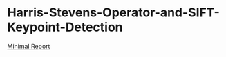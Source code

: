 # Harris-Stevens-Operator-and-SIFT-Keypoint-Detection
[Minimal Report](https://github.com/fredbeaupre/Harris-Stevens-Operator-and-SIFT-Keypoint-Detection/blob/master/COMP558_Assignment2.pdf)
